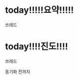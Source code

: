 

# today!!!!!요약!!!!!

쓰레드

# today!!!!진도!!!!

쓰레드 

동기화 전까지
<!--stackedit_data:
eyJoaXN0b3J5IjpbLTExMTEyNzU2Niw3NjcxMjI5NzZdfQ==
-->